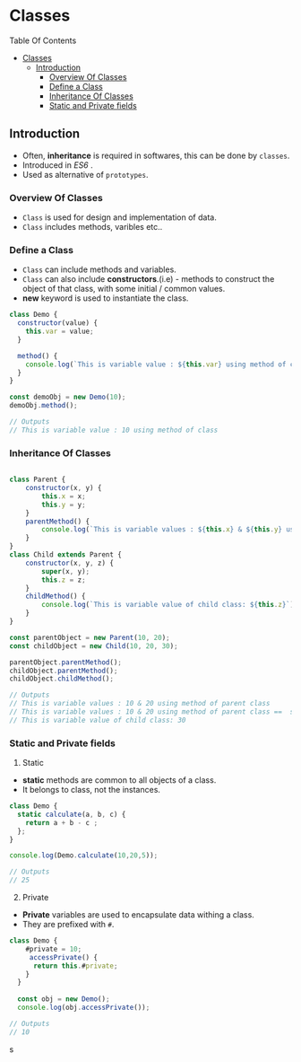 # Classes

Table Of Contents
- [Classes](#classes)
  - [Introduction](#introduction)
    - [Overview Of Classes](#overview-of-classes)
    - [Define a Class](#define-a-class)
    - [Inheritance Of Classes](#inheritance-of-classes)
    - [Static and Private fields](#static-and-private-fields)



## Introduction

- Often, **inheritance** is required in softwares, this can be done by `classes`.
- Introduced in <i> ES6 </i>.
- Used as alternative of `prototypes`.

### Overview Of Classes

- `Class` is used for design and implementation of data.
- `Class` includes methods, varibles etc..

### Define a Class

- `Class` can include methods and variables.
- `Class` can also include **constructors**.(i.e) - methods to construct the object of that class, with some initial / common values.
- **new** keyword is used to instantiate the class.
  
```Javascript
class Demo {
  constructor(value) {
    this.var = value;
  }

  method() {
    console.log(`This is variable value : ${this.var} using method of class`);
  }
}

const demoObj = new Demo(10);
demoObj.method();

// Outputs
// This is variable value : 10 using method of class
```

### Inheritance Of Classes

```Javascript

class Parent {
    constructor(x, y) {
        this.x = x;
        this.y = y;
    }
    parentMethod() {
        console.log(`This is variable values : ${this.x} & ${this.y} using method of parent class`);
    }
}
class Child extends Parent {
    constructor(x, y, z) {
        super(x, y);
        this.z = z;
    }
    childMethod() {
        console.log(`This is variable value of child class: ${this.z}`);
    }
}

const parentObject = new Parent(10, 20);
const childObject = new Child(10, 20, 30);

parentObject.parentMethod();
childObject.parentMethod();
childObject.childMethod();

// Outputs
// This is variable values : 10 & 20 using method of parent class
// This is variable values : 10 & 20 using method of parent class ==  supere()
// This is variable value of child class: 30
```

### Static and Private fields

1. Static
- **static** methods are common to all objects of a class.
- It belongs to class, not the instances.
  
```Javascript
class Demo {
  static calculate(a, b, c) {
    return a + b - c ;
  };
}

console.log(Demo.calculate(10,20,5));

// Outputs
// 25
```

2. Private
- **Private** variables are used to encapsulate data withing a class.
- They are prefixed with `#`.
  
```Javascript
class Demo {
    #private = 10;
     accessPrivate() {
      return this.#private;
    }
  }
  
  const obj = new Demo();
  console.log(obj.accessPrivate());

// Outputs 
// 10
```
s
